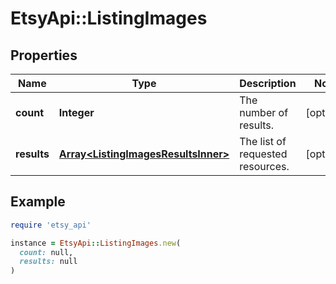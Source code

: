 # EtsyApi::ListingImages

## Properties

| Name | Type | Description | Notes |
| ---- | ---- | ----------- | ----- |
| **count** | **Integer** | The number of results. | [optional] |
| **results** | [**Array&lt;ListingImagesResultsInner&gt;**](ListingImagesResultsInner.md) | The list of requested resources. | [optional] |

## Example

```ruby
require 'etsy_api'

instance = EtsyApi::ListingImages.new(
  count: null,
  results: null
)
```

